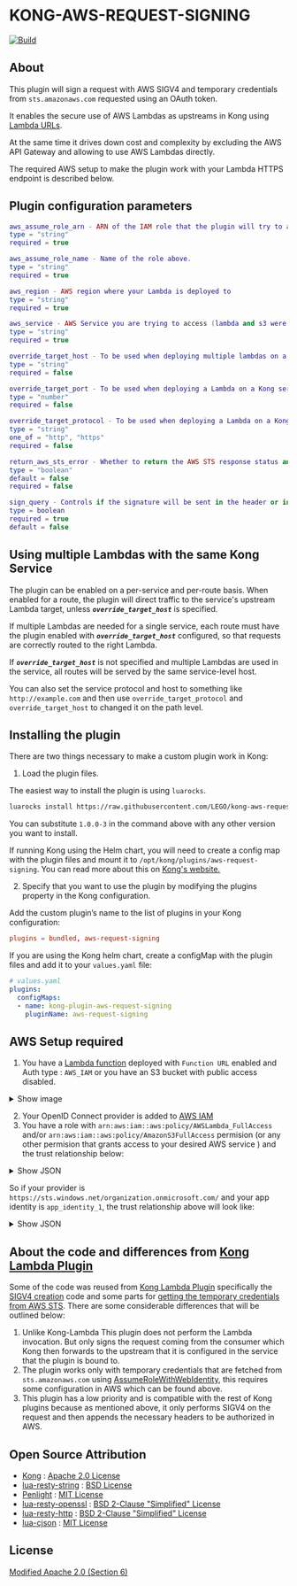 # KONG-AWS-REQUEST-SIGNING

[![Build](https://github.com/LEGO/kong-aws-request-signing/actions/workflows/build.yml/badge.svg)](https://github.com/LEGO/kong-aws-request-signing/actions/workflows/build.yml)

## About

This plugin will sign a request with AWS SIGV4 and temporary credentials from `sts.amazonaws.com` requested using an OAuth token.

It enables the secure use of AWS Lambdas as upstreams in Kong using [Lambda URLs](https://aws.amazon.com/blogs/aws/announcing-aws-lambda-function-urls-built-in-https-endpoints-for-single-function-microservices/).

At the same time it drives down cost and complexity by excluding the AWS API Gateway and allowing to use AWS Lambdas directly.

The required AWS setup to make the plugin work with your Lambda HTTPS endpoint is described below.

## Plugin configuration parameters

```lua
aws_assume_role_arn - ARN of the IAM role that the plugin will try to assume
type = "string"
required = true

aws_assume_role_name - Name of the role above.
type = "string"
required = true

aws_region - AWS region where your Lambda is deployed to
type = "string"
required = true

aws_service - AWS Service you are trying to access (lambda and s3 were tested)
type = "string"
required = true

override_target_host - To be used when deploying multiple lambdas on a single Kong service (because lambdas have differennt URLs)
type = "string"
required = false

override_target_port - To be used when deploying a Lambda on a Kong service that listens on a port other than `443`
type = "number"
required = false

override_target_protocol - To be used when deploying a Lambda on a Kong service that has a protocol different than `https`
type = "string"
one_of = "http", "https"
required = false

return_aws_sts_error - Whether to return the AWS STS response status and body when credentials fetching failed.
type = "boolean"
default = false
required = false

sign_query - Controls if the signature will be sent in the header or in the query. By default, header is used, if enabled will sign the query.
type = boolean
required = true
default = false
```

## Using multiple Lambdas with the same Kong Service

The plugin can be enabled on a per-service and per-route basis. When enabled for a route, the plugin will direct traffic to the service's upstream Lambda target, unless ***`override_target_host`*** is specified.

If multiple Lambdas are needed for a single service, each route must have the plugin enabled with ***`override_target_host`*** configured, so that requests are correctly routed to the right Lambda.

If ***`override_target_host`*** is not specified and multiple Lambdas are used in the service, all routes will be served by the same service-level host.

You can also set the service protocol and host to something like `http://example.com` and then use `override_target_protocol` and `override_target_host` to changed it on the path level.

## Installing the plugin

There are two things necessary to make a custom plugin work in Kong:

1. Load the plugin files.

The easiest way to install the plugin is using `luarocks`.

```sh
luarocks install https://raw.githubusercontent.com/LEGO/kong-aws-request-signing/main/kong-aws-request-signing-1.0.0-3.all.rock
```

You can substitute `1.0.0-3` in the command above with any other version you want to install.

If running Kong using the Helm chart, you will need to create a config map with the plugin files and mount it to `/opt/kong/plugins/aws-request-signing`. You can read more about this on [Kong's website.](https://docs.konghq.com/kubernetes-ingress-controller/latest/guides/setting-up-custom-plugins/)

2. Specify that you want to use the plugin by modifying the plugins property in the Kong configuration.

Add the custom plugin’s name to the list of plugins in your Kong configuration:

```conf
plugins = bundled, aws-request-signing
```

If you are using the Kong helm chart, create a configMap with the plugin files and add it to your `values.yaml` file:

```yaml
# values.yaml
plugins:
  configMaps:
  - name: kong-plugin-aws-request-signing
    pluginName: aws-request-signing
```

## AWS Setup required

1. You have a [Lambda function](https://eu-west-1.console.aws.amazon.com/lambda/home?region=eu-west-1#) deployed with `Function URL` enabled and Auth type : `AWS_IAM` or you have an S3 bucket with public access disabled.

<details>
<summary>Show image</summary>
<br>

![Lambda example](https://user-images.githubusercontent.com/29011940/183050407-553a5ea9-f746-4baa-8b41-3a88b852ec4b.png)
</details>

2. Your OpenID Connect provider is added to [AWS IAM](https://us-east-1.console.aws.amazon.com/iamv2/home?region=us-east-1#/identity_providers)
3. You have a role with  `arn:aws:iam::aws:policy/AWSLambda_FullAccess` and/or `arn:aws:iam::aws:policy/AmazonS3FullAccess`  permision (or any other permision that grants access to your desired AWS service ) and the trust relationship below:

<details>
<summary>Show JSON</summary>
<br>

```json
{
    "Version": "2012-10-17",
    "Statement": [
        {
            "Effect": "Allow",
            "Principal": {
                "Federated": "${arn_of_the_open_id_connect_provider_step_1}"
            },
            "Action": "sts:AssumeRoleWithWebIdentity",
            "Condition": {
                "StringEquals": {
                    "${the_open_id_connect_provider_step_1}:aud": "${audience_of_the_lambda_given_by_your_open_id_provider}"
                }
            }
        }
    ]
}
```

</details>

So if your provider is `https://sts.windows.net/organization.onmicrosoft.com/` and your app identity is `app_identity_1`, the trust relationship above will look like:

<details>
<summary>Show JSON</summary>
<br>

```json
{
    "Version": "2012-10-17",
    "Statement": [
        {
            "Effect": "Allow",
            "Principal": {
                "Federated": "arn:aws:iam::300000000000:oidc-provider/sts.windows.net/organization.onmicrosoft.com/"
            },
            "Action": "sts:AssumeRoleWithWebIdentity",
            "Condition": {
                "StringEquals": {
                    "sts.windows.net/organization.onmicrosoft.com/:aud": "app_identity_1"
                }
            }
        }
    ]
}
```

</details>

## About the code and differences from [Kong Lambda Plugin](https://github.com/Kong/kong/blob/master/kong/plugins/aws-lambda)

Some of the code was reused from [Kong Lambda Plugin](https://github.com/Kong/kong/blob/master/kong/plugins/aws-lambda) specifically the [SIGV4 creation](https://github.com/Kong/kong/blob/master/kong/plugins/aws-lambda/v4.lua) code and some parts for [getting the temporary credentials from AWS STS](https://github.com/Kong/kong/blob/master/kong/plugins/aws-lambda/iam-sts-credentials.lua). There are some considerable differences that will be outlined below:

1. Unlike Kong-Lambda This plugin does not perform the Lambda invocation. But only signs the request coming from the consumer which Kong then forwards to the upstream that it is configured in the service that the plugin is bound to.
2. The plugin works only with temporary credentials that are fetched from `sts.amazonaws.com` using [AssumeRoleWithWebIdentity](https://docs.aws.amazon.com/STS/latest/APIReference/API_AssumeRoleWithWebIdentity.html#API_AssumeRoleWithWebIdentity_RequestParameters), this requires some configuration in AWS which can be found above.
3. This plugin has a low priority and is compatible with the rest of Kong plugins because as mentioned above, it only performs SIGV4 on the request and then appends the necessary headers to be authorized in AWS.

## Open Source Attribution

* [Kong](https://github.com/Kong/kong) : [Apache 2.0 License](https://github.com/Kong/kong/blob/master/LICENSE)
* [lua-resty-string](https://github.com/openresty/lua-resty-string) : [BSD License](https://github.com/openresty/lua-resty-string#copyright-and-license)
* [Penlight](https://github.com/lunarmodules/Penlight) : [MIT License](https://github.com/lunarmodules/Penlight/blob/master/LICENSE.md)
* [lua-resty-openssl](https://github.com/fffonion/lua-resty-openssl) : [BSD 2-Clause "Simplified" License](https://github.com/fffonion/lua-resty-openssl/blob/master/LICENSE)
* [lua-resty-http](https://github.com/ledgetech/lua-resty-http) : [BSD 2-Clause "Simplified" License](https://github.com/ledgetech/lua-resty-http/blob/master/LICENSE)
* [lua-cjson](https://github.com/mpx/lua-cjson) : [MIT License](https://github.com/mpx/lua-cjson/blob/master/LICENSE)

## License

[Modified Apache 2.0 (Section 6)](https://github.com/LEGO/kong-aws-request-signing/blob/main/LICENSE)
